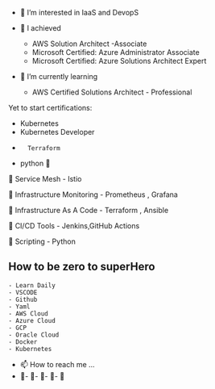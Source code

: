 
- 👀 I’m interested in IaaS and DevopS
- 🌱 I achieved 
    - AWS Solution Architect -Associate
    - Microsoft Certified: Azure Administrator Associate
    -  Microsoft Certified: Azure Solutions Architect Expert

- 🌱 I’m currently learning
    -  AWS Certified Solutions Architect - Professional
     
Yet to start certifications:	
-	Kubernetes 
-	Kubernetes Developer
-       Terraform
-	python 👀 


👀  Service Mesh 
	- Istio	

👀  Infrastructure Monitoring 
	- Prometheus , Grafana


👀  Infrastructure As A Code
	- 	Terraform , Ansible	

👀  CI/CD Tools
	-	Jenkins,GitHub Actions

👀  Scripting 
	- Python

## How to be zero to superHero
	- Learn Daily 
	- VSCODE
	- Github
	- Yaml
	- AWS Cloud 
 	- Azure Cloud
	- GCP
 	- Oracle Cloud
	- Docker
	- Kubernetes

- 📫 How to reach me ...
- 💞️- 💞️- 💞️- 💞️- 💞️

<!---
sselvamani/sselvamani is a ✨ special ✨ repository because its `README.md` (this file) appears on your GitHub profile.
You can click the Preview link to take a look at your changes.
--->

